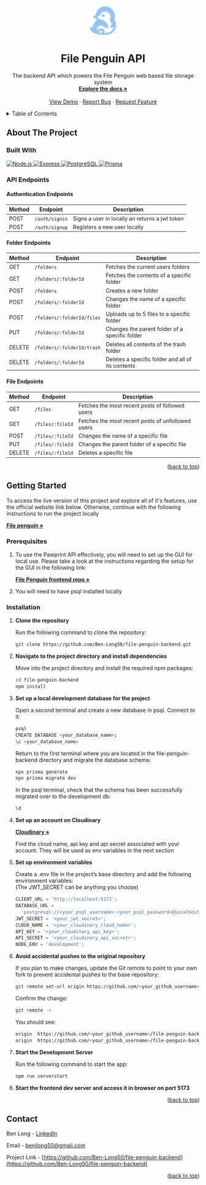 <a id="readme-top"></a>

<!-- PROJECT LOGO -->
<br />
<div align="center">
  <a href="https://github.com/Ben-Long50/file-penguin-backend.git">
    <img src="public/penguin_readme.svg" alt="Logo" width="80" height="80">
  </a>

<h1 align="center">File Penguin API</h1>

  <p align="center">
    The backend API which powers the File Penguin web based file storage system
    <br />
    <a href="https://github.com/Ben-Long50/file-penguin-backend.git"><strong>Explore the docs »</strong></a>
    <br />
    <br />
    <a href="https://file-penguin.netlify.app/">View Demo</a>
    ·
    <a href="https://github.com/Ben-Long50/file-penguin-backend/issues/new?labels=bug&template=bug-report---.md">Report Bug</a>
    ·
    <a href="https://github.com/Ben-Long50/file-penguin-backend/issues/new?labels=enhancement&template=feature-request---.md">Request Feature</a>
  </p>
</div>

<!-- TABLE OF CONTENTS -->
<details>
  <summary>Table of Contents</summary>
  <ol>
    <li>
      <a href="#about-the-project">About The Project</a>
      <ul>
        <li><a href="#built-with">Built With</a></li>
        <li><a href="#api-endpoints">API Endpoints</a></li>
      </ul>
    </li>
    <li>
      <a href="#getting-started">Getting Started</a>
      <ul>
        <li><a href="#prerequisites">Prerequisites</a></li>
        <li><a href="#installation">Installation</a></li>
      </ul>
    </li>
    <li><a href="#contact">Contact</a></li>
  </ol>
</details>

<!-- ABOUT THE PROJECT -->

## About The Project

### Built With

<a href="https://nodejs.org">
  <img src="https://img.shields.io/badge/Node.js-339933?style=for-the-badge&logo=node.js&logoColor=white" height="40" alt="Node.js">
</a>

<a href="https://expressjs.com">
  <img src="https://img.shields.io/badge/Express-000000?style=for-the-badge&logo=express&logoColor=white" height="40" alt="Express">
</a>

<a href="https://www.postgresql.org">
  <img src="https://img.shields.io/badge/PostgreSQL-336791?style=for-the-badge&logo=postgresql&logoColor=white" height="40" alt="PostgreSQL">
</a>

<a href="https://www.prisma.io">
  <img src="https://img.shields.io/badge/Prisma-2D3748?style=for-the-badge&logo=prisma&logoColor=white" height="40" alt="Prisma">
</a>

### API Endpoints

#### Authentication Endpoints

| Method | Endpoint       | Description                                    |
| ------ | -------------- | ---------------------------------------------- |
| POST   | `/auth/signin` | Signs a user in locally an returns a jwt token |
| POST   | `/auth/signup` | Registers a new user locally                   |

#### Folder Endpoints

| Method | Endpoint                   | Description                                       |
| ------ | -------------------------- | ------------------------------------------------- |
| GET    | `/folders`                 | Fetches the current users folders                 |
| GET    | `/folders/:folderId`       | Fetches the contents of a specific folder         |
| POST   | `/folders`                 | Creates a new folder                              |
| POST   | `/folders/:folderId`       | Changes the name of a specific folder             |
| POST   | `/folders/:folderId/files` | Uploads up to 5 files to a specific folder        |
| PUT    | `/folders/:folderId`       | Changes the parent folder of a specific folder    |
| DELETE | `/folders/:folderId/trash` | Deletes all contents of the trash folder          |
| DELETE | `/folders/:folderId`       | Deletes a specific folder and all of its contents |

#### File Endpoints

| Method | Endpoint         | Description                                       |
| ------ | ---------------- | ------------------------------------------------- |
| GET    | `/files`         | Fetches the most recent posts of followed users   |
| GET    | `/files/:fileId` | Fetches the most recent posts of unfollowed users |
| POST   | `/files/:fileId` | Changes the name of a specific file               |
| PUT    | `/files/:fileId` | Changes the parent folder of a specific file      |
| DELETE | `/files/:fileId` | Deletes a specific file                           |

<p align="right">(<a href="#readme-top">back to top</a>)</p>

<!-- GETTING STARTED -->

## Getting Started

To access the live version of this project and explore all of it's features, use the official website link below. Otherwise, continue with the following instructions to run the project locally

<a href="https://file-penguin.netlify.app">
  <strong>File penguin »</strong>
</a>

### Prerequisites

1. To use the Pawprint API effectively, you will need to set up the GUI for local use. Please take a look at the instructions regarding the setup for the GUI in the following link:

   <a href="https://github.com/Ben-Long50/file-penguin-frontend.git"><strong>File Penguin frontend repo »</strong></a>

2. You will need to have psql installed locally

### Installation

1. **Clone the repository**

   Run the following command to clone the repository:

   ```sh
   git clone https://github.com/Ben-Long50/file-penguin-backend.git
   ```

2. **Navigate to the project directory and install dependencies**

   Move into the project directory and install the required npm packages:

   ```sh
   cd file-penguin-backend
   npm install
   ```

3. **Set up a local development database for the project**

   Open a second terminal and create a new database in psql. Connect to it:

   ```sh
   psql
   CREATE DATABASE <your_database_name>;
   \c <your_database_name>
   ```

   Return to the first terminal where you are located in the file-penguin-backend directory and migrate the database schema:

   ```sh
   npx prisma generate
   npx prisma migrate dev
   ```

   In the psql terminal, check that the schema has been successfully migrated over to the development db:

   ```sh
   \d
   ```

4. **Set up an account on Cloudinary**

   <a href="https://www.cloudinary.com/">
   <strong>Cloudinary »</strong>
   </a>

   Find the cloud name, api key and api secret associated with your account. They will be used as env variables in the next section

5. **Set up environment variables**

   Create a .env file in the project’s base directory and add the following environment variables:  
    (The JWT_SECRET can be anything you choose)

   ```js
   CLIENT_URL = 'http://localhost:5173';
   DATABASE_URL =
     'postgresql://<your_psql_username>:<your_psql_password>@localhost:5432/<your_database_name>';
   JWT_SECRET = '<your_jwt_secret>';
   CLOUD_NAME = '<your_cloudinary_cloud_name>';
   API_KEY = '<your_cloudinary_api_key>';
   API_SECRET = '<your_cloudinary_api_secret>';
   NODE_ENV = 'development';
   ```

6. **Avoid accidental pushes to the original repository**

   If you plan to make changes, update the Git remote to point to your own fork to prevent accidental pushes to the base repository:

   ```sh
   git remote set-url origin https://github.com/<your_github_username>/file-penguin-backend.git
   ```

   Confirm the change:

   ```sh
   git remote -v
   ```

   You should see:

   ```sh
   origin  https://github.com/<your_github_username>/file-penguin-backend.git (fetch)
   origin  https://github.com/<your_github_username>/file-penguin-backend.git (push)
   ```

7. **Start the Development Server**

   Run the following command to start the app:

   ```sh
   npm run serverstart
   ```

8. **Start the frontend dev server and access it in browser on port 5173**

<p align="right">(<a href="#readme-top">back to top</a>)</p>

<!-- CONTACT -->

## Contact

Ben Long - [LinkedIn](https://www.linkedin.com/in/ben-long-4ba566129/)

Email - benjlong50@gmail.com

Project Link - [https://github.com/Ben-Long50/file-penguin-backend](https://github.com/Ben-Long50/file-penguin-backend)

<p align="right">(<a href="#readme-top">back to top</a>)</p>

<!-- MARKDOWN LINKS & IMAGES -->
<!-- https://www.markdownguide.org/basic-syntax/#reference-style-links -->
